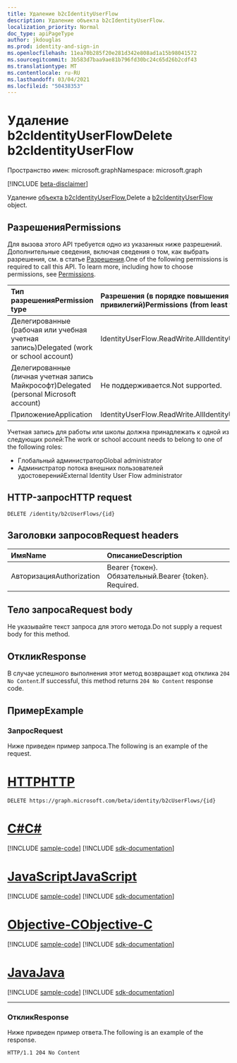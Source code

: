 ```yaml
---
title: Удаление b2cIdentityUserFlow
description: Удаление объекта b2cIdentityUserFlow.
localization_priority: Normal
doc_type: apiPageType
author: jkdouglas
ms.prod: identity-and-sign-in
ms.openlocfilehash: 11ea70b285f20e281d342e808ad1a15b98041572
ms.sourcegitcommit: 3b583d7baa9ae81b796fd30bc24c65d26b2cdf43
ms.translationtype: MT
ms.contentlocale: ru-RU
ms.lasthandoff: 03/04/2021
ms.locfileid: "50438353"
---
```

# <a name="delete-b2cidentityuserflow"></a><span data-ttu-id="e6c47-103">Удаление b2cIdentityUserFlow</span><span class="sxs-lookup"><span data-stu-id="e6c47-103">Delete b2cIdentityUserFlow</span></span>

<span data-ttu-id="e6c47-104">Пространство имен: microsoft.graph</span><span class="sxs-lookup"><span data-stu-id="e6c47-104">Namespace: microsoft.graph</span></span>

[!INCLUDE [beta-disclaimer](../../includes/beta-disclaimer.md)]

<span data-ttu-id="e6c47-105">Удаление [объекта b2cIdentityUserFlow.](../resources/b2cidentityuserflow.md)</span><span class="sxs-lookup"><span data-stu-id="e6c47-105">Delete a [b2cIdentityUserFlow](../resources/b2cidentityuserflow.md) object.</span></span>

## <a name="permissions"></a><span data-ttu-id="e6c47-106">Разрешения</span><span class="sxs-lookup"><span data-stu-id="e6c47-106">Permissions</span></span>

<span data-ttu-id="e6c47-p101">Для вызова этого API требуется одно из указанных ниже разрешений. Дополнительные сведения, включая сведения о том, как выбрать разрешения, см. в статье [Разрешения](/graph/permissions-reference).</span><span class="sxs-lookup"><span data-stu-id="e6c47-p101">One of the following permissions is required to call this API. To learn more, including how to choose permissions, see [Permissions](/graph/permissions-reference).</span></span>

|<span data-ttu-id="e6c47-109">Тип разрешения</span><span class="sxs-lookup"><span data-stu-id="e6c47-109">Permission type</span></span>      | <span data-ttu-id="e6c47-110">Разрешения (в порядке повышения привилегий)</span><span class="sxs-lookup"><span data-stu-id="e6c47-110">Permissions (from least to most privileged)</span></span>              |
|:--------------------|:---------------------------------------------------------|
|<span data-ttu-id="e6c47-111">Делегированные (рабочая или учебная учетная запись)</span><span class="sxs-lookup"><span data-stu-id="e6c47-111">Delegated (work or school account)</span></span>|<span data-ttu-id="e6c47-112">IdentityUserFlow.ReadWrite.All</span><span class="sxs-lookup"><span data-stu-id="e6c47-112">IdentityUserFlow.ReadWrite.All</span></span>|
|<span data-ttu-id="e6c47-113">Делегированные (личная учетная запись Майкрософт)</span><span class="sxs-lookup"><span data-stu-id="e6c47-113">Delegated (personal Microsoft account)</span></span>| <span data-ttu-id="e6c47-114">Не поддерживается.</span><span class="sxs-lookup"><span data-stu-id="e6c47-114">Not supported.</span></span>|
|<span data-ttu-id="e6c47-115">Приложение</span><span class="sxs-lookup"><span data-stu-id="e6c47-115">Application</span></span>|<span data-ttu-id="e6c47-116">IdentityUserFlow.ReadWrite.All</span><span class="sxs-lookup"><span data-stu-id="e6c47-116">IdentityUserFlow.ReadWrite.All</span></span>|

<span data-ttu-id="e6c47-117">Учетная запись для работы или школы должна принадлежать к одной из следующих ролей:</span><span class="sxs-lookup"><span data-stu-id="e6c47-117">The work or school account needs to belong to one of the following roles:</span></span>

* <span data-ttu-id="e6c47-118">Глобальный администратор</span><span class="sxs-lookup"><span data-stu-id="e6c47-118">Global administrator</span></span>
* <span data-ttu-id="e6c47-119">Администратор потока внешних пользователей удостоверений</span><span class="sxs-lookup"><span data-stu-id="e6c47-119">External Identity User Flow administrator</span></span>

## <a name="http-request"></a><span data-ttu-id="e6c47-120">HTTP-запрос</span><span class="sxs-lookup"><span data-stu-id="e6c47-120">HTTP request</span></span>

<!-- { "blockType": "ignored" } -->
```http
DELETE /identity/b2cUserFlows/{id}
```

## <a name="request-headers"></a><span data-ttu-id="e6c47-121">Заголовки запросов</span><span class="sxs-lookup"><span data-stu-id="e6c47-121">Request headers</span></span>

|<span data-ttu-id="e6c47-122">Имя</span><span class="sxs-lookup"><span data-stu-id="e6c47-122">Name</span></span>|<span data-ttu-id="e6c47-123">Описание</span><span class="sxs-lookup"><span data-stu-id="e6c47-123">Description</span></span>|
|:---------------|:----------|
|<span data-ttu-id="e6c47-124">Авторизация</span><span class="sxs-lookup"><span data-stu-id="e6c47-124">Authorization</span></span>|<span data-ttu-id="e6c47-p102">Bearer {токен}. Обязательный.</span><span class="sxs-lookup"><span data-stu-id="e6c47-p102">Bearer {token}. Required.</span></span>|

## <a name="request-body"></a><span data-ttu-id="e6c47-127">Тело запроса</span><span class="sxs-lookup"><span data-stu-id="e6c47-127">Request body</span></span>

<span data-ttu-id="e6c47-128">Не указывайте текст запроса для этого метода.</span><span class="sxs-lookup"><span data-stu-id="e6c47-128">Do not supply a request body for this method.</span></span>

## <a name="response"></a><span data-ttu-id="e6c47-129">Отклик</span><span class="sxs-lookup"><span data-stu-id="e6c47-129">Response</span></span>

<span data-ttu-id="e6c47-130">В случае успешного выполнения этот метод возвращает код отклика `204 No Content`.</span><span class="sxs-lookup"><span data-stu-id="e6c47-130">If successful, this method returns `204 No Content` response code.</span></span>

## <a name="example"></a><span data-ttu-id="e6c47-131">Пример</span><span class="sxs-lookup"><span data-stu-id="e6c47-131">Example</span></span>

### <a name="request"></a><span data-ttu-id="e6c47-132">Запрос</span><span class="sxs-lookup"><span data-stu-id="e6c47-132">Request</span></span>

<span data-ttu-id="e6c47-133">Ниже приведен пример запроса.</span><span class="sxs-lookup"><span data-stu-id="e6c47-133">The following is an example of the request.</span></span>


# <a name="http"></a>[<span data-ttu-id="e6c47-134">HTTP</span><span class="sxs-lookup"><span data-stu-id="e6c47-134">HTTP</span></span>](#tab/http)
<!-- {
  "blockType": "request",
  "name": "delete_b2cUserFlows"
}
-->

``` http
DELETE https://graph.microsoft.com/beta/identity/b2cUserFlows/{id}
```
# <a name="c"></a>[<span data-ttu-id="e6c47-135">C#</span><span class="sxs-lookup"><span data-stu-id="e6c47-135">C#</span></span>](#tab/csharp)
[!INCLUDE [sample-code](../includes/snippets/csharp/delete-b2cuserflows-csharp-snippets.md)]
[!INCLUDE [sdk-documentation](../includes/snippets/snippets-sdk-documentation-link.md)]

# <a name="javascript"></a>[<span data-ttu-id="e6c47-136">JavaScript</span><span class="sxs-lookup"><span data-stu-id="e6c47-136">JavaScript</span></span>](#tab/javascript)
[!INCLUDE [sample-code](../includes/snippets/javascript/delete-b2cuserflows-javascript-snippets.md)]
[!INCLUDE [sdk-documentation](../includes/snippets/snippets-sdk-documentation-link.md)]

# <a name="objective-c"></a>[<span data-ttu-id="e6c47-137">Objective-C</span><span class="sxs-lookup"><span data-stu-id="e6c47-137">Objective-C</span></span>](#tab/objc)
[!INCLUDE [sample-code](../includes/snippets/objc/delete-b2cuserflows-objc-snippets.md)]
[!INCLUDE [sdk-documentation](../includes/snippets/snippets-sdk-documentation-link.md)]

# <a name="java"></a>[<span data-ttu-id="e6c47-138">Java</span><span class="sxs-lookup"><span data-stu-id="e6c47-138">Java</span></span>](#tab/java)
[!INCLUDE [sample-code](../includes/snippets/java/delete-b2cuserflows-java-snippets.md)]
[!INCLUDE [sdk-documentation](../includes/snippets/snippets-sdk-documentation-link.md)]

---


### <a name="response"></a><span data-ttu-id="e6c47-139">Отклик</span><span class="sxs-lookup"><span data-stu-id="e6c47-139">Response</span></span>

<span data-ttu-id="e6c47-140">Ниже приведен пример ответа.</span><span class="sxs-lookup"><span data-stu-id="e6c47-140">The following is an example of the response.</span></span>

<!-- {
  "blockType": "response",
  "truncated": true
}
-->

``` http
HTTP/1.1 204 No Content
```


